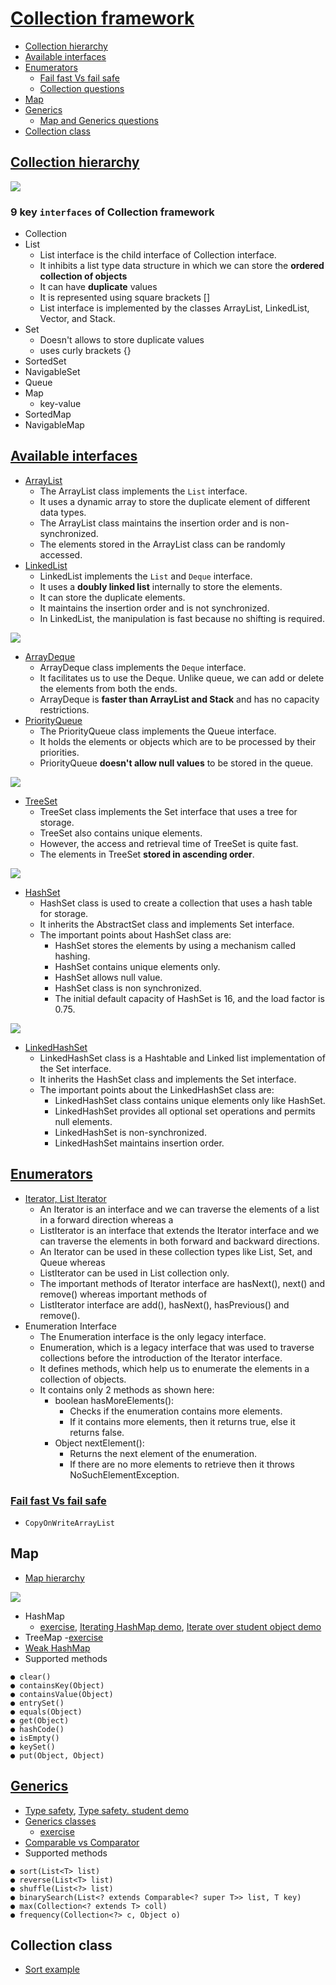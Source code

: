 # [Collection framework](DataStructure.md)
- [Collection hierarchy](#collection-hierarchy)
- [Available interfaces](#available-interfaces)
- [Enumerators](#enumerators)
  - [Fail fast Vs fail safe](#fail-fast-vs-fail-safe)
  - [Collection questions](lectures/4.CollectionAssignment.pdf)
- [Map](#map)
- [Generics](#generics)
  - [Map and Generics questions](lectures/9.Map-GenericsAssignment.pdf)
- [Collection class](#collection-class)

## [Collection hierarchy](lectures/1.CollectionHierarchy.pdf)
<img src="lectures/collection_hierarchy.jpg">

### 9 key **`interfaces`** of Collection framework
- Collection
- List 
  - List interface is the child interface of Collection interface. 
  - It inhibits a list type data structure in which we can store the **ordered collection of objects** 
  - It can have **duplicate** values
  - It is represented using square brackets []
  - List interface is implemented by the classes ArrayList, LinkedList, Vector, and Stack.
- Set 
  - Doesn't allows to store duplicate values
  - uses curly brackets {}
- SortedSet
- NavigableSet
- Queue
- Map
  - key-value 
- SortedMap
- NavigableMap

## [Available interfaces](lectures/2.CollectionInterfaces.pdf)
- [ArrayList](exercises/ArrayListDemo.java)
  - The ArrayList class implements the `List` interface.
  - It uses a dynamic array to store the duplicate element of different data types.
  - The ArrayList class maintains the insertion order and is non-synchronized.
  - The elements stored in the ArrayList class can be randomly accessed.
- [LinkedList](exercises/LinkedListDemo.java)
  - LinkedList implements the `List` and `Deque` interface.
  - It uses a **doubly linked list** internally to store the elements.
  - It can store the duplicate elements.
  - It maintains the insertion order and is not synchronized.
  - In LinkedList, the manipulation is fast because no shifting is required.
<img src="lectures/linkedlist.jpg">

- [ArrayDeque](exercises/ArrayDequeDemo.java)
  - ArrayDeque class implements the `Deque` interface.
  - It facilitates us to use the Deque. Unlike queue, we can add or delete the elements from both the ends.
  - ArrayDeque is **faster than ArrayList and Stack** and has no capacity restrictions.
- [PriorityQueue](exercises/PriorityQueueDemo.java)
  - The PriorityQueue class implements the Queue interface.
  - It holds the elements or objects which are to be processed by their priorities.
  - PriorityQueue **doesn't allow null values** to be stored in the queue.
<img src="lectures/priority_queue.jpg">

- [TreeSet](exercises/TreeSetDemo.java)
  - TreeSet class implements the Set interface that uses a tree for storage.
  - TreeSet also contains unique elements.
  - However, the access and retrieval time of TreeSet is quite fast.
  - The elements in TreeSet **stored in ascending order**.
<img src="lectures/treeset.jpg">

- [HashSet](exercises/HashSetDemo.java)
  - HashSet class is used to create a collection that uses a hash table for storage. 
  - It inherits the AbstractSet class and implements Set interface.
  - The important points about HashSet class are:
    - HashSet stores the elements by using a mechanism called hashing.
    - HashSet contains unique elements only.
    - HashSet allows null value.
    - HashSet class is non synchronized.
    - The initial default capacity of HashSet is 16, and the load factor is 0.75.
<img src="lectures/hashset.jpg">

- [LinkedHashSet](exercises/LinkedHashSet.java)
  - LinkedHashSet class is a Hashtable and Linked list implementation of the Set interface. 
  - It inherits the HashSet class and implements the Set interface.
  - The important points about the LinkedHashSet class are:
    - LinkedHashSet class contains unique elements only like HashSet.
    - LinkedHashSet provides all optional set operations and permits null elements.
    - LinkedHashSet is non-synchronized.
    - LinkedHashSet maintains insertion order.

## [Enumerators](lectures/3.Enumerators.pdf)
- [Iterator, List Iterator](exercises/IteratorDemo.java)
  - An Iterator is an interface and we can traverse the elements of a list in a forward direction whereas a 
  - ListIterator is an interface that extends the Iterator interface and we can traverse the elements in both forward and backward directions.
  - An Iterator can be used in these collection types like List, Set, and Queue whereas 
  - ListIterator can be used in List collection only.
  - The important methods of Iterator interface are hasNext(), next() and remove() whereas important methods of 
  - ListIterator interface are add(), hasNext(), hasPrevious() and remove().
- Enumeration Interface
  - The Enumeration interface is the only legacy interface. 
  - Enumeration, which is a legacy interface that was used to traverse collections before the introduction of the Iterator interface.
  - It defines methods, which help us to enumerate the elements in a collection of objects. 
  - It contains only 2 methods as shown here:
    - boolean hasMoreElements(): 
      - Checks if the enumeration contains more elements. 
      - If it contains more elements, then it returns true, else it returns false.
    - Object nextElement(): 
      - Returns the next element of the enumeration. 
      - If there are no more elements to retrieve then it throws NoSuchElementException.
### [Fail fast Vs fail safe](exercises/FailFastVsFailSafeDemo.java)
- `CopyOnWriteArrayList`

## Map
- [Map hierarchy](lectures/5.Map.pdf)
<img src="lectures/map_hierarchy.jpg">

- HashMap
  - [exercise](exercises/HashMapDemo.java), [Iterating HashMap demo](exercises/IteratingHashMapDemo.java), [Iterate over student object demo](exercises/IterateOverStudentObjectDemo.java)
- TreeMap
  -[exercise](exercises/TreeMapDemo.java)
- [Weak HashMap](exercises/WeakHashMapDemo.java)
- Supported methods
```
● clear()
● containsKey(Object)
● containsValue(Object)
● entrySet()
● equals(Object)
● get(Object)
● hashCode()
● isEmpty()
● keySet()
● put(Object, Object)
```
## [Generics](lectures/6.Generics.pdf)
- [Type safety](exercises/GenericsTypeSafetyDemo.java), [Type safety. student demo](exercises/GenericsTypeSafetyWithStudentDemo.java)
- [Generics classes](lectures/7.GenericsClasses.pdf)
  - [exercise](exercises/GenericClassDemo.java)
- [Comparable vs Comparator](lectures/8.ComparatorVsComparable.pdf)
- Supported methods
```
● sort(List<T> list)
● reverse(List<T> list)
● shuffle(List<?> list)
● binarySearch(List<? extends Comparable<? super T>> list, T key)
● max(Collection<? extends T> coll)
● frequency(Collection<?> c, Object o)
```

## Collection class
- [Sort example](exercises/CollectionClassDemo.java)
